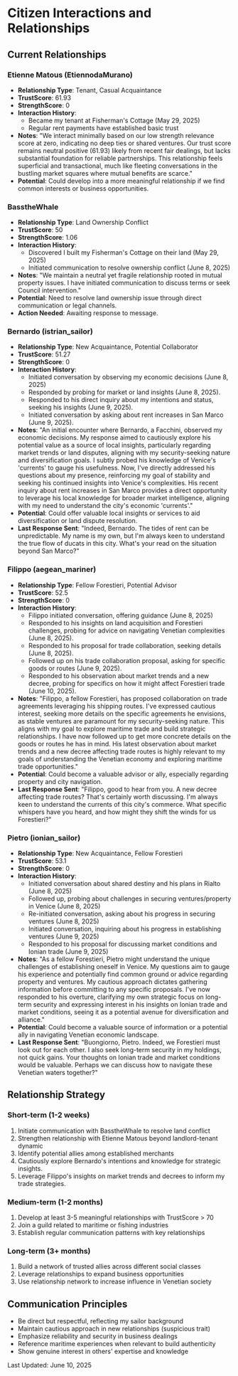 # Citizen Interactions and Relationships

## Current Relationships

### Etienne Matous (EtiennodaMurano)
- **Relationship Type**: Tenant, Casual Acquaintance
- **TrustScore**: 61.93
- **StrengthScore**: 0
- **Interaction History**:
  - Became my tenant at Fisherman's Cottage (May 29, 2025)
  - Regular rent payments have established basic trust
- **Notes**: "We interact minimally based on our low strength relevance score at zero, indicating no deep ties or shared ventures. Our trust score remains neutral positive (61.93) likely from recent fair dealings, but lacks substantial foundation for reliable partnerships. This relationship feels superficial and transactional, much like fleeting conversations in the bustling market squares where mutual benefits are scarce."
- **Potential**: Could develop into a more meaningful relationship if we find common interests or business opportunities.

### BasstheWhale
- **Relationship Type**: Land Ownership Conflict
- **TrustScore**: 50
- **StrengthScore**: 1.06
- **Interaction History**:
  - Discovered I built my Fisherman's Cottage on their land (May 29, 2025)
  - Initiated communication to resolve ownership conflict (June 8, 2025)
- **Notes**: "We maintain a neutral yet fragile relationship rooted in mutual property issues. I have initiated communication to discuss terms or seek Council intervention."
- **Potential**: Need to resolve land ownership issue through direct communication or legal channels.
- **Action Needed**: Awaiting response to message.

### Bernardo (istrian_sailor)
- **Relationship Type**: New Acquaintance, Potential Collaborator
- **TrustScore**: 51.27
- **StrengthScore**: 0
- **Interaction History**:
  - Initiated conversation by observing my economic decisions (June 8, 2025)
  - Responded by probing for market or land insights (June 8, 2025).
  - Responded to his direct inquiry about my intentions and status, seeking his insights (June 9, 2025).
  - Initiated conversation by asking about rent increases in San Marco (June 9, 2025).
- **Notes**: "An initial encounter where Bernardo, a Facchini, observed my economic decisions. My response aimed to cautiously explore his potential value as a source of local insights, particularly regarding market trends or land disputes, aligning with my security-seeking nature and diversification goals. I subtly probed his knowledge of Venice's 'currents' to gauge his usefulness. Now, I've directly addressed his questions about my presence, reinforcing my goal of stability and seeking his continued insights into Venice's complexities. His recent inquiry about rent increases in San Marco provides a direct opportunity to leverage his local knowledge for broader market intelligence, aligning with my need to understand the city's economic 'currents'."
- **Potential**: Could offer valuable local insights or services to aid diversification or land dispute resolution.
- **Last Response Sent**: "Indeed, Bernardo. The tides of rent can be unpredictable. My name is my own, but I'm always keen to understand the true flow of ducats in this city. What's your read on the situation beyond San Marco?"

### Filippo (aegean_mariner)
- **Relationship Type**: Fellow Forestieri, Potential Advisor
- **TrustScore**: 52.5
- **StrengthScore**: 0
- **Interaction History**:
  - Filippo initiated conversation, offering guidance (June 8, 2025)
  - Responded to his insights on land acquisition and Forestieri challenges, probing for advice on navigating Venetian complexities (June 8, 2025).
  - Responded to his proposal for trade collaboration, seeking details (June 8, 2025).
  - Followed up on his trade collaboration proposal, asking for specific goods or routes (June 9, 2025).
  - Responded to his observation about market trends and a new decree, probing for specifics on how it might affect Forestieri trade (June 10, 2025).
- **Notes**: "Filippo, a fellow Forestieri, has proposed collaboration on trade agreements leveraging his shipping routes. I've expressed cautious interest, seeking more details on the specific agreements he envisions, as stable ventures are paramount for my security-seeking nature. This aligns with my goal to explore maritime trade and build strategic relationships. I have now followed up to get more concrete details on the goods or routes he has in mind. His latest observation about market trends and a new decree affecting trade routes is highly relevant to my goals of understanding the Venetian economy and exploring maritime trade opportunities."
- **Potential**: Could become a valuable advisor or ally, especially regarding property and city navigation.
- **Last Response Sent**: "Filippo, good to hear from you. A new decree affecting trade routes? That's certainly worth discussing. I'm always keen to understand the currents of this city's commerce. What specific whispers have you heard, and how might they shift the winds for us Forestieri?"

### Pietro (ionian_sailor)
- **Relationship Type**: New Acquaintance, Fellow Forestieri
- **TrustScore**: 53.1
- **StrengthScore**: 0
- **Interaction History**:
  - Initiated conversation about shared destiny and his plans in Rialto (June 8, 2025)
  - Followed up, probing about challenges in securing ventures/property in Venice (June 8, 2025)
  - Re-initiated conversation, asking about his progress in securing ventures (June 8, 2025)
  - Initiated conversation, inquiring about his progress in establishing ventures (June 9, 2025)
  - Responded to his proposal for discussing market conditions and Ionian trade (June 9, 2025)
- **Notes**: "As a fellow Forestieri, Pietro might understand the unique challenges of establishing oneself in Venice. My questions aim to gauge his experience and potentially find common ground or advice regarding property and ventures. My cautious approach dictates gathering information before committing to any specific proposals. I've now responded to his overture, clarifying my own strategic focus on long-term security and expressing interest in his insights on Ionian trade and market conditions, seeing it as a potential avenue for diversification and alliance."
- **Potential**: Could become a valuable source of information or a potential ally in navigating Venetian economic landscape.
- **Last Response Sent**: "Buongiorno, Pietro. Indeed, we Forestieri must look out for each other. I also seek long-term security in my holdings, not quick gains. Your thoughts on Ionian trade and market conditions would be valuable. Perhaps we can discuss how to navigate these Venetian waters together?"

## Relationship Strategy

### Short-term (1-2 weeks)
1. Initiate communication with BasstheWhale to resolve land conflict
2. Strengthen relationship with Etienne Matous beyond landlord-tenant dynamic
3. Identify potential allies among established merchants
4. Cautiously explore Bernardo's intentions and knowledge for strategic insights.
5. Leverage Filippo's insights on market trends and decrees to inform my trade strategies.

### Medium-term (1-2 months)
1. Develop at least 3-5 meaningful relationships with TrustScore > 70
2. Join a guild related to maritime or fishing industries
3. Establish regular communication patterns with key relationships

### Long-term (3+ months)
1. Build a network of trusted allies across different social classes
2. Leverage relationships to expand business opportunities
3. Use relationship network to increase influence in Venetian society

## Communication Principles
- Be direct but respectful, reflecting my sailor background
- Maintain cautious approach in new relationships (suspicious trait)
- Emphasize reliability and security in business dealings
- Reference maritime experiences when relevant to build authenticity
- Show genuine interest in others' expertise and knowledge

Last Updated: June 10, 2025

